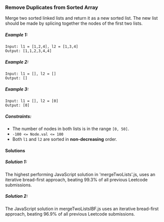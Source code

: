 ### Remove Duplicates from Sorted Array

Merge two sorted linked lists and return it as a new sorted list. The new list should be made by splicing together the nodes of the first two lists.

##### Example 1:
```
Input: l1 = [1,2,4], l2 = [1,3,4]
Output: [1,1,2,3,4,4]
```

##### Example 2:
```
Input: l1 = [], l2 = []
Output: []
```

##### Example 3:
```
Input: l1 = [], l2 = [0]
Output: [0]
``` 

##### Constraints:

- The number of nodes in both lists is in the range `[0, 50]`.
- `-100 <= Node.val <= 100`
- Both `l1` and `l2` are sorted in **non-decreasing** order.

#### Solutions 

##### Solution 1:
The highest performing JavaScript solution in 'mergeTwoLists'.js, uses an iterative bread-first approach, beating 99.3% of all previous Leetcode submissions.

##### Solution 2:
The JavaScript solution in mergeTwoListsIBF.js uses an iterative bread-first approach, beating 96.9% of all previous Leetcode submissions.